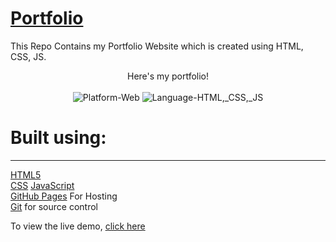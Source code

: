 # [Portfolio](https://mayur249.github.io/)

This Repo Contains my Portfolio Website which is created using HTML, CSS, JS.

<p align="center">
    Here's my portfolio!<br/><br/>
	<img src="https://img.shields.io/badge/Platform-Web-brightgreen.svg" alt="Platform-Web"/>
    	<img src="https://img.shields.io/badge/Languages-HTML,_CSS,_JS-red.svg" alt="Language-HTML,_CSS,_JS"/>

</p>

# Built using:

---

[HTML5](https://developers.google.com/web/)  
[CSS](https://www.w3.org/Style/CSS/Overview.en.html)
[JavaScript](https://www.javascript.com/)  
[GitHub Pages](https://pages.github.com/) For Hosting  
[Git](https://git-scm.com/) for source control

To view the live demo, [click here ](https://mayur249.github.io/)
